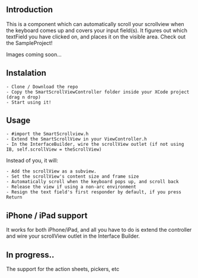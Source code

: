 ## Introduction
This is a component which can automatically scroll your scrollview when the keyboard comes up and covers your input field(s).
It figures out which textField you have clicked on, and places it on the visible area.
Check out the SampleProject!


Images coming soon... 

## Instalation
    - Clone / Download the repo
    - Copy the SmartScrollViewController folder inside your XCode project (drag n drop)
    - Start using it!

## Usage
    - #import the SmartScrollview.h
    - Extend the SmartScrollView in your ViewController.h
    - In the InterfaceBuilder, wire the scrollView outlet (if not using IB, self.scrollView = theScrollView)


Instead of you, it will:

    - Add the scrollView as a subview.
    - Set the scrollView's content size and frame size
    - Automatically scroll when the keyboard pops up, and scroll back
    - Release the view if using a non-arc environment
    - Resign the text field's first responder by default, if you press Return


## iPhone / iPad support
It works for both iPhone/iPad, and all you have to do is extend the controller and wire your scrollView outlet in the Interface Builder.

## In progress..
The support for the action sheets, pickers, etc

